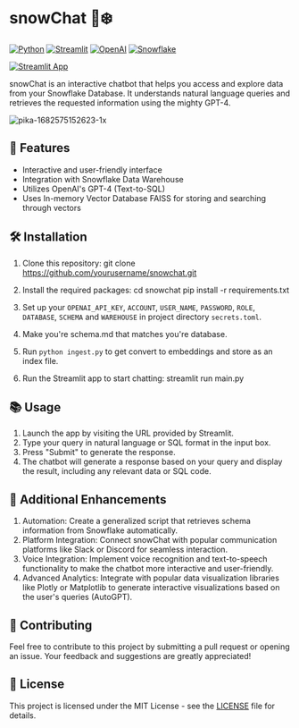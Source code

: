 # snowChat 💬❄️

[![Python](https://img.shields.io/badge/-Python-3776AB?style=flat-square&logo=python&logoColor=white)](https://www.python.org/)
[![Streamlit](https://img.shields.io/badge/-Streamlit-FF4B4B?style=flat-square&logo=streamlit&logoColor=white)](https://streamlit.io/)
[![OpenAI](https://img.shields.io/badge/-OpenAI-412991?style=flat-square&logo=openai&logoColor=white)](https://openai.com/)
[![Snowflake](https://img.shields.io/badge/-Snowflake-29BFFF?style=flat-square&logo=snowflake&logoColor=white)](https://www.snowflake.com/en/)

[![Streamlit App](https://static.streamlit.io/badges/streamlit_badge_black_white.svg)](https://snowchat.streamlit.app/)

snowChat is an interactive chatbot that helps you access and explore data from your Snowflake Database. It understands natural language queries and retrieves the requested information using the mighty GPT-4.

![pika-1682575152623-1x](https://user-images.githubusercontent.com/53030784/234772753-228ad22b-3939-47a5-a4cc-c2aa7c08577a.jpeg)

## 🌟 Features

- Interactive and user-friendly interface
- Integration with Snowflake Data Warehouse
- Utilizes OpenAI's GPT-4 (Text-to-SQL)
- Uses In-memory Vector Database FAISS for storing and searching through vectors

## 🛠️ Installation

1. Clone this repository:
   git clone https://github.com/yourusername/snowchat.git

2. Install the required packages:
   cd snowchat
   pip install -r requirements.txt

3. Set up your `OPENAI_API_KEY`, `ACCOUNT`, `USER_NAME`, `PASSWORD`, `ROLE`, `DATABASE`, `SCHEMA` and `WAREHOUSE` in project directory `secrets.toml`.

4. Make you're schema.md that matches you're database.

5. Run `python ingest.py` to get convert to embeddings and store as an index file.

6. Run the Streamlit app to start chatting:
   streamlit run main.py

## 📚 Usage

1. Launch the app by visiting the URL provided by Streamlit.
2. Type your query in natural language or SQL format in the input box.
3. Press "Submit" to generate the response.
4. The chatbot will generate a response based on your query and display the result, including any relevant data or SQL code.

## 🚀 Additional Enhancements

1. Automation: Create a generalized script that retrieves schema information from Snowflake automatically.
2. Platform Integration: Connect snowChat with popular communication platforms like Slack or Discord for seamless interaction.
3. Voice Integration: Implement voice recognition and text-to-speech functionality to make the chatbot more interactive and user-friendly.
4. Advanced Analytics: Integrate with popular data visualization libraries like Plotly or Matplotlib to generate interactive visualizations based on the user's queries (AutoGPT).

## 🤝 Contributing

Feel free to contribute to this project by submitting a pull request or opening an issue. Your feedback and suggestions are greatly appreciated!

## 📄 License

This project is licensed under the MIT License - see the [LICENSE](LICENSE) file for details.

